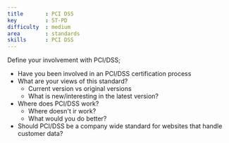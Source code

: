 ```yaml
---
title       : PCI DSS
key         : ST-PD
difficulty  : medium
area        : standards
skills      : PCI DSS
---
```


Define your involvement with PCI/DSS;

 - Have you been involved in an PCI/DSS certification process
 - What are your views of this standard?
    - Current version vs original versions
    - What is new/interesting in the latest version?
 - Where does PCI/DSS work?
    - Where doesn't ir work?
    - What would you do better?
 - Should PCI/DSS be a company wide standard for websites that handle customer data?

